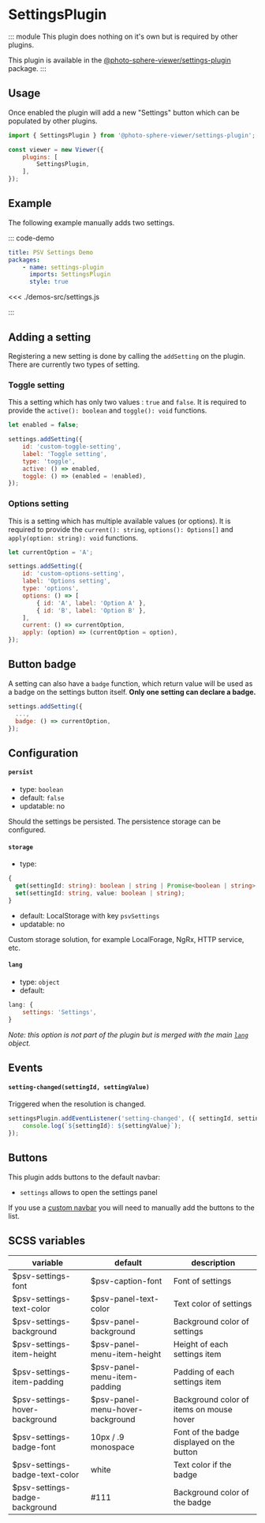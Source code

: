 # SettingsPlugin <Badge text="Styles"/>

<Badges module="settings-plugin"/>

::: module
<ApiButton page="modules/SettingsPlugin.html"/>
This plugin does nothing on it's own but is required by other plugins.

This plugin is available in the [@photo-sphere-viewer/settings-plugin](https://www.npmjs.com/package/@photo-sphere-viewer/settings-plugin) package.
:::

## Usage

Once enabled the plugin will add a new "Settings" button which can be populated by other plugins.

```js
import { SettingsPlugin } from '@photo-sphere-viewer/settings-plugin';

const viewer = new Viewer({
    plugins: [
        SettingsPlugin,
    ],
});
```

## Example

The following example manually adds two settings.

::: code-demo

```yaml
title: PSV Settings Demo
packages:
    - name: settings-plugin
      imports: SettingsPlugin
      style: true
```

<<< ./demos-src/settings.js

:::

## Adding a setting

Registering a new setting is done by calling the `addSetting` on the plugin. There are currently two types of setting.

### Toggle setting

This a setting which has only two values : `true` and `false`. It is required to provide the `active(): boolean` and `toggle(): void` functions.

```js
let enabled = false;

settings.addSetting({
    id: 'custom-toggle-setting',
    label: 'Toggle setting',
    type: 'toggle',
    active: () => enabled,
    toggle: () => (enabled = !enabled),
});
```

### Options setting

This is a setting which has multiple available values (or options). It is required to provide the `current(): string`, `options(): Options[]` and `apply(option: string): void` functions.

```js
let currentOption = 'A';

settings.addSetting({
    id: 'custom-options-setting',
    label: 'Options setting',
    type: 'options',
    options: () => [
        { id: 'A', label: 'Option A' },
        { id: 'B', label: 'Option B' },
    ],
    current: () => currentOption,
    apply: (option) => (currentOption = option),
});
```

## Button badge

A setting can also have a `badge` function, which return value will be used as a badge on the settings button itself. **Only one setting can declare a badge.**

```js
settings.addSetting({
  ...,
  badge: () => currentOption,
});
```

## Configuration

#### `persist`

-   type: `boolean`
-   default: `false`
-   updatable: no

Should the settings be persisted. The persistence storage can be configured.

#### `storage`

-   type:

```ts
{
  get(settingId: string): boolean | string | Promise<boolean | string>;
  set(settingId: string, value: boolean | string);
}
```

-   default: LocalStorage with key `psvSettings`
-   updatable: no

Custom storage solution, for example LocalForage, NgRx, HTTP service, etc.

#### `lang`

-   type: `object`
-   default:

```js
lang: {
    settings: 'Settings',
}
```

_Note: this option is not part of the plugin but is merged with the main [`lang`](../guide/config.md#lang) object._

## Events

#### `setting-changed(settingId, settingValue)`

Triggered when the resolution is changed.

```js
settingsPlugin.addEventListener('setting-changed', ({ settingId, settingValue }) => {
    console.log(`${settingId}: ${settingValue}`);
});
```

## Buttons

This plugin adds buttons to the default navbar:

-   `settings` allows to open the settings panel

If you use a [custom navbar](../guide/navbar.md) you will need to manually add the buttons to the list.

## SCSS variables

| variable | default | description |
| -------- | ------- | ----------- |
| $psv-settings-font | $psv-caption-font | Font of settings |
| $psv-settings-text-color | $psv-panel-text-color | Text color of settings |
| $psv-settings-background | $psv-panel-background | Background color of settings |
| $psv-settings-item-height | $psv-panel-menu-item-height | Height of each settings item |
| $psv-settings-item-padding | $psv-panel-menu-item-padding | Padding of each settings item |
| $psv-settings-hover-background | $psv-panel-menu-hover-background | Background color of items on mouse hover |
| $psv-settings-badge-font | 10px / .9 monospace | Font of the badge displayed on the button |
| $psv-settings-badge-text-color | white | Text color if the badge |
| $psv-settings-badge-background | #111 | Background color of the badge |
